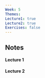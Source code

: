 ```yaml
---
Week: 5
Themes: 
Lecture1: true
Lecture2: true
Exercises: false
---
```


  

## Notes

  

#### Lecture 1

  

#### Lecture 2

